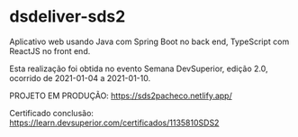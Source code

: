# dsdeliver-sds2

Aplicativo web usando Java com Spring Boot no back end, TypeScript com ReactJS no front end.

Esta realização foi obtida no evento Semana DevSuperior, edição 2.0, ocorrido de 2021-01-04 a 2021-01-10.

PROJETO EM PRODUÇÃO: https://sds2pacheco.netlify.app/

Certificado conclusão: https://learn.devsuperior.com/certificados/1135810SDS2
